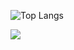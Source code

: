 ![Top Langs](https://github-readme-stats.vercel.app/api/top-langs/?username=crypt0kitty&langs_count=8&layout=compact&bg_color=00000000&hide_border=true&custom_title=Frequently%20used%20languages&theme=monokai&hide=python,c++,HTML,PHP,jupyter%20notebook,scss,css,dockerfile,shell)
  
![](http://github-profile-summary-cards.vercel.app/api/cards/profile-details?username=crypt0kitty&theme=monokai)
   
